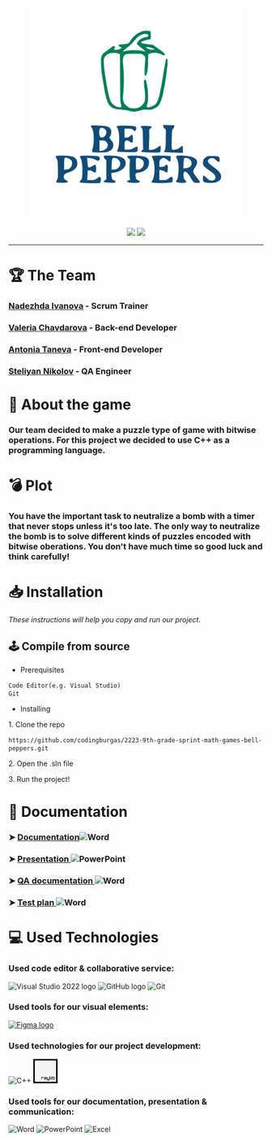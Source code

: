 
<p align = "center">
  <img src="https://github.com/codingburgas/2223-9th-grade-sprint-math-games-bell-peppers/blob/master/Documentation/Bell%20peppers'%20logo.svg" width="425" text-align="center">
</p>
<div align = "center">
 <img src = "https://img.shields.io/github/repo-size/codingburgas/2223-9th-grade-sprint-math-games-bell-peppers?style=for-the-badge">
  <img src = "https://img.shields.io/github/directory-file-count/codingburgas/2223-9th-grade-sprint-math-games-bell-peppers?style=for-the-badge">
</div>

<hr>

#  🏆 The Team

<h3><p><a href="https://github.com/NTIvanova21">Nadezhda Ivanova</a> - Scrum Trainer</p></h3>
<h3><p><a href="https://github.com/VDChavdarova21">Valeria Chavdarova</a> - Back-end Developer</p></h3>
<h3><p><a href="https://github.com/ATTaneva21">Antonia Taneva</a> - Front-end Developer</p></h3>
<h3><p><a href="https://github.com/SSNikolov21 ">Steliyan Nikolov</a> - QA Engineer</p></h3>

# 📖 About the game 
<h3><p> Our team decided to make a puzzle type of game with bitwise operations. For this project we decided to use C++ as a programming language. </p></h3>

# 💣 Plot
<h3><p> You have the important task to neutralize a bomb with a timer that never stops unless it's too late. The only way to neutralize the bomb is to solve different kinds of puzzles encoded with bitwise oberations. You don't have much time so good luck and think carefully!</p></h3>

# 📥 Installation
<p><i>These instructions will help you copy and run our project.</i></p>

## 🕹️ Compile from source
- <p>Prerequisites</p>
```
Code Editor(e.g. Visual Studio)
Git
```

- <p>Installing<p>
<p>1. Clone the repo</p>

```
https://github.com/codingburgas/2223-9th-grade-sprint-math-games-bell-peppers.git
```
<p>2. Open the .sln file</p>
<p>3. Run the project!</p>

<h1>📄 Documentation</h1>
<h3> ➤ <a href="https://github.com/codingburgas/2223-9th-grade-sprint-math-games-bell-peppers/blob/master/Documentation/Documentation.docx">Documentation</a><img src="https://cdn.worldvectorlogo.com/logos/word-1.svg" alt="Word" width="30" height="20"/> </h3>
<h3> ➤ <a href="https://github.com/codingburgas/2223-9th-grade-sprint-math-games-bell-peppers/blob/master/Documentation/Presentation.pptx">Presentation </a><img src="https://cdn.worldvectorlogo.com/logos/powerpoint-2.svg" alt="PowerPoint" width="30" height="20"/> </h3>
<h3> ➤ <a href="#">QA documentation </a><img src="https://cdn.worldvectorlogo.com/logos/excel-4.svg" alt="Word" width="30" height="20"/></h3>
<h3> ➤ <a href="#">Test plan </a><img src="https://cdn.worldvectorlogo.com/logos/word-1.svg" alt="Word" width="30" height="20"/></h3>

<h1>💻 Used Technologies</h1>
<h3> Used code editor & collaborative service:</h3> 
<p align="left">
  <p>
    <img src="https://cdn.worldvectorlogo.com/logos/visual-studio-2013.svg" alt="Visual Studio 2022 logo" width=48px>
    <img src="https://cdn.worldvectorlogo.com/logos/github-icon-1.svg" alt="GitHub logo" width=48px>
    <img src="https://cdn.worldvectorlogo.com/logos/git-bash.svg" alt="Git" width=48px>
  </p>
</p>

<h3>Used tools for our visual elements:</h3> 
<p align="left">
    <a href="https://www.figma.com/"><img src="https://img.icons8.com/color/344/figma--v1.png" alt="Figma logo" width=48px/></a>
    
</p>

<h3>Used technologies for our project development:</h3> 
<p align="left">
    <p>
    <img src="https://seeklogo.com/images/C/c-logo-43CE78FF9C-seeklogo.com.png" alt="C++" width=48px>
    <img src="https://github.com/codingburgas/2223-9th-grade-sprint-math-games-bell-peppers/blob/master/Documentation/Raylib.svg" alt = "Raylib" width = 48px>
    </p>
</p>

<h3>Used tools for our documentation, presentation & communication:</h3> 
<p align="left">
    <p>
    <img src="https://cdn.worldvectorlogo.com/logos/word-1.svg" alt="Word" width=48px>
    <img src="https://cdn.worldvectorlogo.com/logos/powerpoint-2.svg" alt="PowerPoint" width=48px>
    <img src="https://cdn.worldvectorlogo.com/logos/excel-4.svg" alt="Excel" width=48px>
    </p>
</p>
